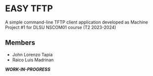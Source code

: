 # EASY TFTP
A simple command-line TFTP client application developed as Machine Project #1 for DLSU NSCOM01 course (T2 2023-2024)

## Members
- John Lorenzo Tapia
- Raico Luis Madrinan

***WORK-IN-PROGRESS***
